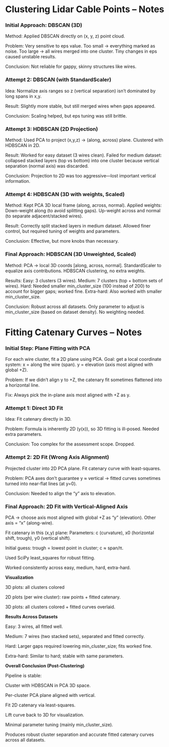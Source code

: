 # Clustering Lidar Cable Points – Notes

### Initial Approach: DBSCAN (3D)
Method: Applied DBSCAN directly on (x, y, z) point cloud.

Problem: Very sensitive to eps value.
Too small → everything marked as noise.
Too large → all wires merged into one cluster.
Tiny changes in eps caused unstable results.

Conclusion: Not reliable for gappy, skinny structures like wires.

### Attempt 2: DBSCAN (with StandardScaler)

Idea: Normalize axis ranges so z (vertical separation) isn’t dominated by long spans in x,y.

Result: Slightly more stable, but still merged wires when gaps appeared.

Conclusion: Scaling helped, but eps tuning was still brittle.

### Attempt 3: HDBSCAN (2D Projection)
Method: Used PCA to project (x,y,z) → (along, across) plane. Clustered with HDBSCAN in 2D.

Result: Worked for easy dataset (3 wires clean).
Failed for medium dataset: collapsed stacked layers (top vs bottom) into one cluster because vertical separation (normal axis) was discarded.

Conclusion: Projection to 2D was too aggressive—lost important vertical information.

### Attempt 4: HDBSCAN (3D with weights, Scaled)
Method: Kept PCA 3D local frame (along, across, normal).
Applied weights:
Down-weight along (to avoid splitting gaps).
Up-weight across and normal (to separate adjacent/stacked wires).

Result:
Correctly split stacked layers in medium dataset.
Allowed finer control, but required tuning of weights and parameters.

Conclusion: Effective, but more knobs than necessary.

### Final Approach: HDBSCAN (3D Unweighted, Scaled)
Method:
PCA → local 3D coords [along, across, normal].
StandardScaler to equalize axis contributions.
HDBSCAN clustering, no extra weights.

Results:
Easy: 3 clusters (3 wires).
Medium: 7 clusters (top + bottom sets of wires).
Hard: Needed smaller min_cluster_size (100 instead of 200) to account for bigger gaps; worked fine.
Extra-hard: Also worked with smaller min_cluster_size.

Conclusion:
Robust across all datasets.
Only parameter to adjust is min_cluster_size (based on dataset density).
No weighting needed.

# Fitting Catenary Curves – Notes

### Initial Step: Plane Fitting with PCA

For each wire cluster, fit a 2D plane using PCA.
Goal: get a local coordinate system:
x = along the wire (span).
y = elevation (axis most aligned with global +Z).

Problem: If we didn’t align y to +Z, the catenary fit sometimes flattened into a horizontal line.

Fix: Always pick the in-plane axis most aligned with +Z as y.

### Attempt 1: Direct 3D Fit

Idea: Fit catenary directly in 3D.

Problem: Formula is inherently 2D (y(x)), so 3D fitting is ill-posed. Needed extra parameters.

Conclusion: Too complex for the assessment scope. Dropped.

### Attempt 2: 2D Fit (Wrong Axis Alignment)

Projected cluster into 2D PCA plane. Fit catenary curve with least-squares.

Problem: PCA axes don’t guarantee y ≈ vertical → fitted curves sometimes turned into near-flat lines (at y=0).

Conclusion: Needed to align the “y” axis to elevation.

### Final Approach: 2D Fit with Vertical-Aligned Axis

PCA → choose axis most aligned with global +Z as “y” (elevation). Other axis = “x” (along-wire).

Fit catenary in this (x,y) plane: Parameters: c (curvature), x0 (horizontal shift, trough), y0 (vertical shift).

Initial guess: trough = lowest point in cluster; c ≈ span/π.

Used SciPy least_squares for robust fitting.

Worked consistently across easy, medium, hard, extra-hard.

**Visualization**

3D plots: all clusters colored

2D plots (per wire cluster): raw points + fitted catenary.

3D plots: all clusters colored + fitted curves overlaid.

**Results Across Datasets**

Easy: 3 wires, all fitted well.

Medium: 7 wires (two stacked sets), separated and fitted correctly.

Hard: Larger gaps required lowering min_cluster_size; fits worked fine.

Extra-hard: Similar to hard; stable with same parameters.

**Overall Conclusion (Post-Clustering)**

Pipeline is stable:

Cluster with HDBSCAN in PCA 3D space.

Per-cluster PCA plane aligned with vertical.

Fit 2D catenary via least-squares.

Lift curve back to 3D for visualization.

Minimal parameter tuning (mainly min_cluster_size).

Produces robust cluster separation and accurate fitted catenary curves across all datasets.
